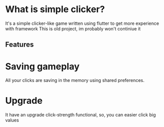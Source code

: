# What is simple clicker?

It's a simple clicker-like game written using flutter to get more experience with framework
This is old project, im probably won't continiue it

## Features

# Saving gameplay
All your clicks are saving in the memory using shared preferences.

# Upgrade
It have an upgrade click-strength functional, so, you can easier click big values